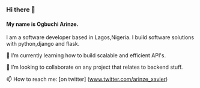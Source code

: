 ### Hi there 👋

#### My name is Ogbuchi Arinze.

I am a software developer based in Lagos,Nigeria. I build software solutions with python,django and flask.<br>

🌱 I’m currently learning how to build scalable and efficient API's.<br>

👯 I’m looking to collaborate on any project that relates to backend stuff.<br>

📫 How to reach me: [on twitter] (www.twitter.com/arinze_xavier)<br>

<!--
**blackxavier/blackxavier** is a ✨ _special_ ✨ repository because its `README.md` (this file) appears on your GitHub profile.

Here are some ideas to get you started:

- 🔭 I’m currently working on ...
- 🌱 I’m currently learning ...
- 👯 I’m looking to collaborate on ...
- 🤔 I’m looking for help with ...
- 💬 Ask me about ...
- 📫 How to reach me: ...
- 😄 Pronouns: ...
- ⚡ Fun fact: ...
-->
